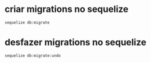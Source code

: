 # criar migrations no sequelize

`sequelize db:migrate`

# desfazer migrations no sequelize

`sequelize db:migrate:undo`